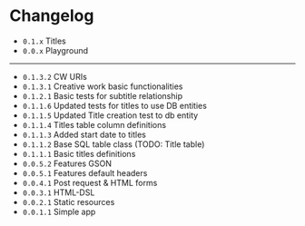 # Changelog

- ``0.1.x`` Titles
- ``0.0.x`` Playground
---
- ``0.1.3.2`` CW URIs
- ``0.1.3.1`` Creative work basic functionalities
- ``0.1.2.1`` Basic tests for subtitle relationship
- ``0.1.1.6`` Updated tests for titles to use DB entities
- ``0.1.1.5`` Updated Title creation test to db entity
- ``0.1.1.4`` Titles table column definitions
- ``0.1.1.3`` Added start date to titles
- ``0.1.1.2`` Base SQL table class (TODO: Title table)
- ``0.1.1.1`` Basic titles definitions
- ``0.0.5.2`` Features GSON
- ``0.0.5.1`` Features default headers
- ``0.0.4.1`` Post request & HTML forms
- ``0.0.3.1`` HTML-DSL
- ``0.0.2.1`` Static resources
- ``0.0.1.1`` Simple app